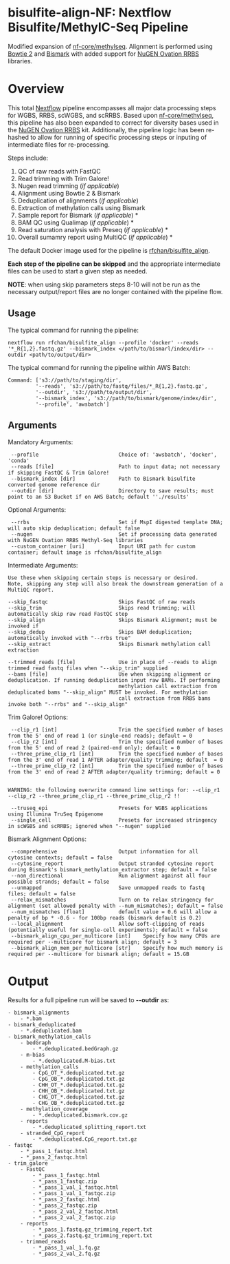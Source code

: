 # bisulfite-align-NF: Nextflow Bisulfite/MethylC-Seq Pipeline

Modified expansion of [nf-core/methylseq](https://github.com/nf-core/methylseq). Alignment is performed using [Bowtie 2](http://bowtie-bio.sourceforge.net/bowtie2/index.shtml) and [Bismark](https://github.com/FelixKrueger/Bismark) with added support for [NuGEN Ovation RRBS](https://github.com/nugentechnologies/NuMetRRBS) libraries.

# Overview

This total [Nextflow](https://www.nextflow.io/) pipeline encompasses all major data processing steps for WGBS, RRBS, scWGBS, and scRRBS. Based upon [nf-core/methylseq](https://github.com/nf-core/methylseq), this pipeline has also been expanded to correct for diversity bases used in the [NuGEN Ovation RRBS](https://github.com/nugentechnologies/NuMetRRBS) kit. Additionally, the pipeline logic has been re-hashed to allow for running of specific processing steps or inputing of intermediate files for re-processing.

Steps include:

1. QC of raw reads with FastQC
2. Read trimming with Trim Galore!
3. Nugen read trimming (*if applicable*)
4. Alignment using Bowtie 2 & Bismark
5. Deduplication of alignments (*if applicable*)
6. Extraction of methylation calls using Bismark
7. Sample report for Bismark (*if applicable*) *
8. BAM QC using Qualimap (*if applicable*) *
9. Read saturation analysis with Preseq (*if applicable*) *
10. Overall sumamry report using MultiQC (*if applicable*) *

The default Docker image used for the pipeline is [rfchan/bisulfite_align](https://hub.docker.com/repository/docker/rfchan/bisulfite_align).

**Each step of the pipeline can be skipped** and the appropriate intermediate files can be used to start a given step as needed. 

**NOTE**: when using skip parameters steps 8-10 will not be run as the necessary output/report files are no longer contained with the pipeline flow.

## Usage
The typical command for running the pipeline:

    nextflow run rfchan/bisulfite_align --profile 'docker' --reads '*_R{1,2}.fastq.gz' --bismark_index </path/to/bismarl/index/dir> --outdir <path/to/output/dir>

The typical command for running the pipeline within AWS Batch:

    Command: ['s3://path/to/staging/dir',
             '--reads', 's3://path/to/fastq/files/*_R{1,2}.fastq.gz',
             '--outdir', 's3://path/to/output/dir',
             '--bismark_index', 's3://path/to/bismark/genome/index/dir',
             '--profile', 'awsbatch']

## Arguments

Mandatory Arguments:

     --profile                          Choice of: 'awsbatch', 'docker', 'conda'
     --reads [file]                     Path to input data; not necessary if skipping FastQC & Trim Galore!
     --bismark_index [dir]              Path to Bismark bisulfite converted genome reference dir
     --outdir [dir]                     Directory to save results; must point to an S3 Bucket if on AWS Batch; default ''./results'

 Optional Arguments:

     --rrbs                             Set if MspI digested template DNA; will auto skip deduplication; default false
     --nugen                            Set if processing data generated with NuGEN Ovation RRBS Methyl-Seq libraries
     --custom_container [uri]           Input URI path for custom container; default image is rfchan/bisulfite_align

Intermediate Arguments:

    Use these when skipping certain steps is necessary or desired. 
    Note, skipping any step will also break the downstream generation of a MultiQC report.

    --skip_fastqc                       Skips FastQC of raw reads
    --skip_trim                         Skips read trimming; will automatically skip raw read FastQC step
    --skip_align                        Skips Bismark Alignment; must be invoked if 
    --skip_dedup                        Skips BAM deduplication; automatically invoked with "--rrbs true"
    --skip_extract                      Skips Bismark methylation call extraction

    --trimmed_reads [file]              Use in place of --reads to align trimmed read fastq files when "--skip_trim" supplied
    --bams [file]                       Use when skipping alignment or deduplication. If running deduplication input raw BAMs. If performing
                                        methylation call extraction from deduplicated bams "--skip_align" MUST be invoked. For methylation
                                        call extraction from RRBS bams invoke both "--rrbs" and "--skip_align"

Trim Galore! Options:

     --clip_r1 [int]                    Trim the specified number of bases from the 5' end of read 1 (or single-end reads); default = 0
     --clip_r2 [int]                    Trim the specified number of bases from the 5' end of read 2 (paired-end only); default = 0
     --three_prime_clip_r1 [int]        Trim the specified number of bases from the 3' end of read 1 AFTER adapter/quality trimming; default  = 0
     --three_prime_clip_r2 [int]        Trim the specified number of bases from the 3' end of read 2 AFTER adapter/quality trimming; default = 0

    
    WARNING: the following overwrite command line settings for: --clip_r1 --clip_r2 --three_prime_clip_r1 --three_prime_clip_r2 !!

     --truseq_epi                       Presets for WGBS applications using Illumina TruSeq Epigenome
     --single_cell                      Presets for increased stringency in scWGBS and scRRBS; ignored when "--nugen" supplied

Bismark Alignment Options:

     --comprehensive                    Output information for all cytosine contexts; default = false
     --cytosine_report                  Output stranded cytosine report during Bismark's bismark_methylation_extractor step; default = false
     --non_directional                  Run alignment against all four possible strands; default = false
     --unmapped                         Save unmapped reads to fastq files; default = false
     --relax_mismatches                 Turn on to relax stringency for alignment (set allowed penalty with --num_mismatches); default = false
     --num_mismatches [float]           default value = 0.6 will allow a penalty of bp * -0.6 - for 100bp reads (bismark default is 0.2)
     --local_alignment                  Allow soft-clipping of reads (potentially useful for single-cell experiments); default = false
     --bismark_align_cpu_per_multicore [int]    Specify how many CPUs are required per --multicore for bismark align; default = 3
     --bismark_align_mem_per_multicore [str]    Specify how much memory is required per --multicore for bismark align; default = 15.GB

# Output

Results for a full pipeline run will be saved to **--outdir** as:

    - bismark_alignments
        - *.bam
    - bismark_deduplicated
        - *.deduplicated.bam
    - bismark_methylation_calls
        - bedGraph
            - *.deduplicated.bedGraph.gz
        - m-bias
            - *.deduplicated.M-bias.txt
        - methylation_calls
            - CpG_OT_*.deduplicated.txt.gz
            - CpG_OB_*.deduplicated.txt.gz
            - CHH_OT_*.deduplicated.txt.gz
            - CHH_OB_*.deduplicated.txt.gz
            - CHG_OT_*.deduplicated.txt.gz
            - CHG_OB_*.deduplicated.txt.gz
        - methylation_coverage
            - *.deduplicated.bismark.cov.gz
        - reports
            - *.deduplicated_splitting_report.txt
        - stranded_CpG_report
            - *.deduplicated.CpG_report.txt.gz
    - fastqc
        - *_pass_1_fastqc.html
        - *_pass_2_fastqc.html
    - trim_galore
        - FastQC
            - *_pass_1_fastqc.html
            - *_pass_1_fastqc.zip
            - *_pass_1_val_1_fastqc.html
            - *_pass_1_val_1_fastqc.zip
            - *_pass_2_fastqc.html
            - *_pass_2_fastqc.zip
            - *_pass_2_val_2_fastqc.html
            - *_pass_2_val_2_fastqc.zip
        - reports
            - *_pass_1.fastq.gz_trimming_report.txt
            - *_pass_2.fastq.gz_trimming_report.txt
        - trimmed_reads
            - *_pass_1_val_1.fq.gz
            - *_pass_2_val_2.fq.gz
            